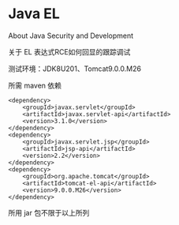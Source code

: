 # Java EL
About Java Security and Development

关于 EL 表达式RCE如何回显的跟踪调试

测试环境：JDK8U201、Tomcat9.0.0.M26

所需 maven 依赖

    <dependency>
        <groupId>javax.servlet</groupId>
        <artifactId>javax.servlet-api</artifactId>
        <version>3.1.0</version>
    </dependency>
    <dependency>
        <groupId>javax.servlet.jsp</groupId>
        <artifactId>jsp-api</artifactId>
        <version>2.2</version>
    </dependency>
    <dependency>
        <groupId>org.apache.tomcat</groupId>
        <artifactId>tomcat-el-api</artifactId>
        <version>9.0.0.M26</version>
    </dependency>

所用 jar 包不限于以上所列
